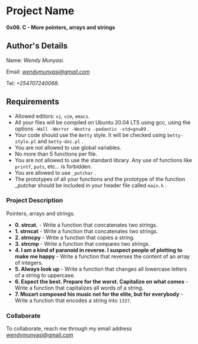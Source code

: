 # Project Name
**0x06. C - More pointers, arrays and strings**

## Author's Details
Name: *Wendy Munyasi.*

Email: *wendymunyasi@gmail.com*

Tel: *+254707240068.*

##  Requirements
*   Allowed editors: `vi`, `vim`, `emacs`.
*   All your files will be compiled on Ubuntu 20.04 LTS using gcc, using the options `-Wall -Werror -Wextra -pedantic -std=gnu89` .
*   Your code should use the `Betty` style. It will be checked using `betty-style.pl` and `betty-doc.pl` .
*   You are not allowed to use global variables.
*   No more than 5 functions per file.
*   You are not allowed to use the standard library. Any use of functions like  `printf`, `puts`, etc… is forbidden.
*   You are allowed to use `_putchar` .
*   The prototypes of all your functions and the prototype of the function _putchar should be included in your header file called `main.h` .


### Project Description
Pointers, arrays and strings.

* **0. strcat.** - Write a function that concatenates two strings.
* **1. strncat** - Write a function that concatenates two strings.
* **2. strncpy** - Write a function that copies a string.
* **3. strcmp** - Write a function that compares two strings.
* **4. I am a kind of paranoid in reverse. I suspect people of plotting to make me happy** - Write a function that reverses the content of an array of integers.
* **5. Always look up** - Write a function that changes all lowercase letters of a string to uppercase.
* **6. Expect the best. Prepare for the worst. Capitalize on what comes** - Write a function that capitalizes all words of a string.
* **7. Mozart composed his music not for the elite, but for everybody** - Write a function that encodes a string into `1337`.

### Collaborate

To collaborate, reach me through my email address wendymunyasi@gmail.com
